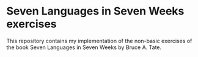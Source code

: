 # Seven Languages in Seven Weeks exercises

This repository contains my implementation of the non-basic exercises of the book
Seven Languages in Seven Weeks by Bruce A. Tate.
